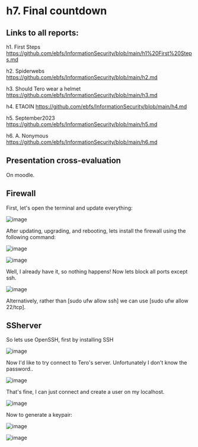 # h7. Final countdown

## Links to all reports:

h1. First Steps https://github.com/ebfs/InformationSecurity/blob/main/h1%20First%20Steps.md

h2. Spiderwebs https://github.com/ebfs/InformationSecurity/blob/main/h2.md

h3. Should Tero wear a helmet https://github.com/ebfs/InformationSecurity/blob/main/h3.md

h4. ETAOIN https://github.com/ebfs/InformationSecurity/blob/main/h4.md

h5. September2023 https://github.com/ebfs/InformationSecurity/blob/main/h5.md

h6. A. Nonymous https://github.com/ebfs/InformationSecurity/blob/main/h6.md

## Presentation cross-evaluation

On moodle.

## Firewall

First, let's open the terminal and update everything:

![image](https://github.com/ebfs/InformationSecurity/assets/142781925/9048439a-a9af-44fc-8624-aca2eeb5d04f)

After updating, upgrading, and rebooting, lets install the firewall using the following command:

![image](https://github.com/ebfs/InformationSecurity/assets/142781925/bd55a72f-88be-47ae-99ca-c5f4c2cdeddc)

![image](https://github.com/ebfs/InformationSecurity/assets/142781925/68fb14a4-a6d2-46ce-a653-dbaf7bccc889)

Well, I already have it, so nothing happens! Now lets block all ports except ssh.

![image](https://github.com/ebfs/InformationSecurity/assets/142781925/b71acf8f-9579-4a53-bc18-0679a27199fe)

Alternatively, rather than [sudo ufw allow ssh] we can use [sudo ufw allow 22/tcp].

## SSherver

So lets use OpenSSH, first by installing SSH

![image](https://github.com/ebfs/InformationSecurity/assets/142781925/ac6622e9-101c-469a-bb32-45a7413e5583)

Now I'd like to try connect to Tero's server. Unfortunately I don't know the password..

![image](https://github.com/ebfs/InformationSecurity/assets/142781925/457aaa8b-5691-4f7f-8055-3850accd8857)

That's fine, I can just connect and create a user on my localhost.

![image](https://github.com/ebfs/InformationSecurity/assets/142781925/81049a0b-14c7-4ae9-b952-e3eecdace869)

Now to generate a keypair:

![image](https://github.com/ebfs/InformationSecurity/assets/142781925/91916cdb-aca0-41c9-bee1-bbb270fa9be0)

![image](https://github.com/ebfs/InformationSecurity/assets/142781925/04f8e7aa-7168-4d5f-9d83-2e33477433cd)

